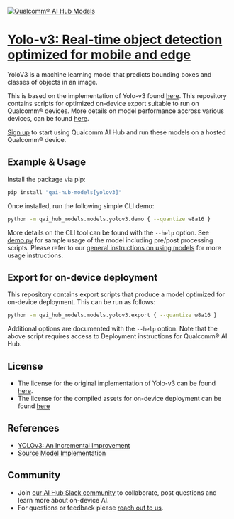 [![Qualcomm® AI Hub Models](https://qaihub-public-assets.s3.us-west-2.amazonaws.com/qai-hub-models/quic-logo.jpg)](../../README.md)


# [Yolo-v3: Real-time object detection optimized for mobile and edge](https://aihub.qualcomm.com/models/yolov3)

YoloV3 is a machine learning model that predicts bounding boxes and classes of objects in an image.

This is based on the implementation of Yolo-v3 found [here](https://github.com/ultralytics/yolov3/tree/v8). This repository contains scripts for optimized on-device
export suitable to run on Qualcomm® devices. More details on model performance
accross various devices, can be found [here](https://aihub.qualcomm.com/models/yolov3).

[Sign up](https://myaccount.qualcomm.com/signup) to start using Qualcomm AI Hub and run these models on a hosted Qualcomm® device.




## Example & Usage

Install the package via pip:
```bash
pip install "qai-hub-models[yolov3]"
```


Once installed, run the following simple CLI demo:

```bash
python -m qai_hub_models.models.yolov3.demo { --quantize w8a16 }
```
More details on the CLI tool can be found with the `--help` option. See
[demo.py](demo.py) for sample usage of the model including pre/post processing
scripts. Please refer to our [general instructions on using
models](../../../#getting-started) for more usage instructions.

## Export for on-device deployment

This repository contains export scripts that produce a model optimized for
on-device deployment. This can be run as follows:

```bash
python -m qai_hub_models.models.yolov3.export { --quantize w8a16 }
```
Additional options are documented with the `--help` option. Note that the above
script requires access to Deployment instructions for Qualcomm® AI Hub.


## License
* The license for the original implementation of Yolo-v3 can be found
  [here](https://github.com/ultralytics/yolov3/blob/v8/LICENSE).
* The license for the compiled assets for on-device deployment can be found [here](https://github.com/ultralytics/yolov3/blob/v8/LICENSE)


## References
* [YOLOv3: An Incremental Improvement](https://arxiv.org/abs/1804.02767)
* [Source Model Implementation](https://github.com/ultralytics/yolov3/tree/v8)



## Community
* Join [our AI Hub Slack community](https://aihub.qualcomm.com/community/slack) to collaborate, post questions and learn more about on-device AI.
* For questions or feedback please [reach out to us](mailto:ai-hub-support@qti.qualcomm.com).

